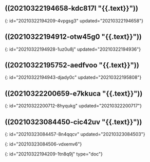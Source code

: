 ## ((20210322194658-kdc817l "{{.text}}"))
{: id="20210322194209-4vpgsg3" updated="20210322194658"}

## ((20210322194912-otw45g0 "{{.text}}"))
{: id="20210322194928-1uz0u8j" updated="20210322194936"}

## ((20210322195752-aedfvoo "{{.text}}"))
{: id="20210322194943-djady0c" updated="20210322195808"}

## ((20210322200659-e7kkuca "{{.text}}"))
{: id="20210322200712-8hyqukg" updated="20210322200717"}

## ((20210323084450-cic42uv "{{.text}}"))
{: id="20210323084457-8n4qqcv" updated="20210323084503"}

{: id="20210323084506-vdxemv6"}


{: id="20210322194209-1tn8q9j" type="doc"}

